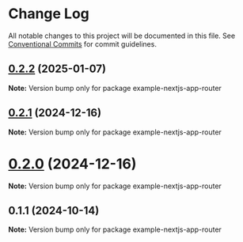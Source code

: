 # Change Log

All notable changes to this project will be documented in this file.
See [Conventional Commits](https://conventionalcommits.org) for commit guidelines.

## [0.2.2](https://github.com/hyperweb-io/cosmos-kit/compare/example-nextjs-app-router@0.2.1...example-nextjs-app-router@0.2.2) (2025-01-07)

**Note:** Version bump only for package example-nextjs-app-router





## [0.2.1](https://github.com/hyperweb-io/cosmos-kit/compare/example-nextjs-app-router@0.2.0...example-nextjs-app-router@0.2.1) (2024-12-16)

**Note:** Version bump only for package example-nextjs-app-router





# [0.2.0](https://github.com/hyperweb-io/cosmos-kit/compare/example-nextjs-app-router@0.1.1...example-nextjs-app-router@0.2.0) (2024-12-16)

**Note:** Version bump only for package example-nextjs-app-router





## 0.1.1 (2024-10-14)

**Note:** Version bump only for package example-nextjs-app-router
